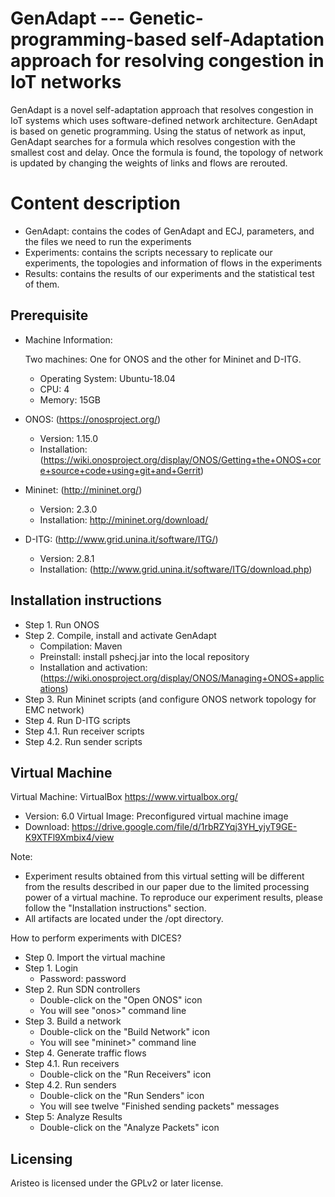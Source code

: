 # GenAdapt --- Genetic-programming-based self-Adaptation approach for resolving congestion in IoT networks
GenAdapt is a novel self-adaptation approach that resolves congestion in IoT systems which uses software-defined network architecture. GenAdapt is based on genetic programming. Using the status of network as input, GenAdapt searches for a formula which resolves congestion with the smallest cost and delay. Once the formula is found, the topology of network is updated by changing the weights of links and flows are rerouted.

# Content description
- GenAdapt: contains the codes of GenAdapt and ECJ, parameters, and the files we need to run the experiments
- Experiments: contains the scripts necessary to replicate our experiments, the topologies and information of flows in the experiments
- Results: contains the results of our experiments and the statistical test of them.

## Prerequisite
- Machine Information:

  Two machines: One for ONOS and the other for Mininet and D-ITG.
  * Operating System: Ubuntu-18.04
  *  CPU: 4
  *  Memory: 15GB
- ONOS: (https://onosproject.org/)
  * Version: 1.15.0
  * Installation: (https://wiki.onosproject.org/display/ONOS/Getting+the+ONOS+core+source+code+using+git+and+Gerrit)
- Mininet: (http://mininet.org/)
  * Version: 2.3.0
  * Installation: http://mininet.org/download/
- D-ITG: (http://www.grid.unina.it/software/ITG/)
   * Version: 2.8.1
   * Installation: (http://www.grid.unina.it/software/ITG/download.php)

## Installation instructions
- Step 1. Run ONOS
- Step 2. Compile, install and activate GenAdapt
  * Compilation: Maven
  * Preinstall: install pshecj.jar into the local repository
  * Installation and activation: (https://wiki.onosproject.org/display/ONOS/Managing+ONOS+applications)
- Step 3. Run Mininet scripts (and configure ONOS network topology for EMC network)
- Step 4. Run D-ITG scripts
- Step 4.1. Run receiver scripts
- Step 4.2. Run sender scripts

## Virtual Machine
Virtual Machine: VirtualBox https://www.virtualbox.org/
- Version: 6.0
Virtual Image: Preconfigured virtual machine image
- Download: https://drive.google.com/file/d/1rbRZYqj3YH_yjyT9GE-K9XTFl9Xmbix4/view

Note: 
- Experiment results obtained from this virtual setting will be different from the results described in our paper due to the limited processing power of a virtual machine. To reproduce our experiment results, please follow the "Installation instructions" section.
- All artifacts are located under the /opt directory.

How to perform experiments with DICES?
- Step 0. Import the virtual machine
- Step 1. Login
   * Password: password
- Step 2. Run SDN controllers
   * Double-click on the "Open ONOS" icon
   * You will see "onos>" command line
- Step 3. Build a network
   * Double-click on the "Build Network" icon
   * You will see "mininet>" command line
- Step 4. Generate traffic flows
- Step 4.1. Run receivers
   * Double-click on the "Run Receivers" icon
- Step 4.2. Run senders
   * Double-click on the "Run Senders" icon
   * You will see twelve "Finished sending packets" messages
- Step 5: Analyze Results
   * Double-click on the "Analyze Packets" icon



## Licensing

Aristeo is licensed under the GPLv2 or later license.


<!--
**GenAdapt/GenAdapt** is a ✨ _special_ ✨ repository because its `README.md` (this file) appears on your GitHub profile.

Here are some ideas to get you started:

- 🔭 I’m currently working on ...
- 🌱 I’m currently learning ...
- 👯 I’m looking to collaborate on ...
- 🤔 I’m looking for help with ...
- 💬 Ask me about ...
- 📫 How to reach me: ...
- 😄 Pronouns: ...
- ⚡ Fun fact: ...
-->
